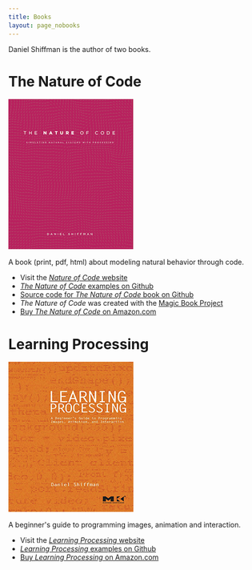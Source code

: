```yaml
---
title: Books
layout: page_nobooks
---
```


Daniel Shiffman is the author of two books.

# The Nature of Code

[![](noc_cover.png)](http://natureofcode.com)

A book (print, pdf, html) about modeling natural behavior through code.

- Visit the [_Nature of Code_ website](http://natureofcode.com)
- [_The Nature of Code_ examples on Github](https://github.com/shiffman/The-Nature-of-Code-Examples)
- [Source code for _The Nature of Code_ book on Github](https://github.com/shiffman/The-Nature-of-Code)
- _The Nature of Code_ was created with the [Magic Book Project](https://github.com/runemadsen/Magic-Book-Project)
- [Buy _The Nature of Code_ on Amazon.com](http://www.amazon.com/gp/product/0985930802/ref=as_li_ss_tl?ie=UTF8&camp=1789&creative=390957&creativeASIN=0985930802&linkCode=as2&tag=shiffman-20)

# Learning Processing

[![](lp_cover.png)](http://www.amazon.com/gp/product/0123736021/ref=as_li_ss_tl?ie=UTF8&camp=1789&creative=390957&creativeASIN=0123736021&linkCode=as2&tag=shiffman-20)

A beginner's guide to programming images, animation and interaction.

- Visit the [_Learning Processing_ website](http://learningprocessing.com)
- [_Learning Processing_ examples on Github](https://github.com/shiffman/LearningProcessing)
- [Buy _Learning Processing_ on Amazon.com](http://www.amazon.com/gp/product/0123736021/ref=as_li_ss_tl?ie=UTF8&camp=1789&creative=390957&creativeASIN=0123736021&linkCode=as2&tag=shiffman-20)